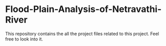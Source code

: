 # Flood-Plain-Analysis-of-Netravathi-River
This repository contains the all the project files related to this project. Feel free to look into it.
